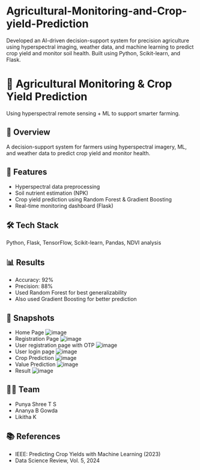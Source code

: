 # Agricultural-Monitoring-and-Crop-yield-Prediction
Developed an AI-driven decision-support system for precision agriculture using hyperspectral imaging, weather data, and machine learning to predict crop yield and monitor soil health. Built using Python, Scikit-learn, and Flask.

# 🌾 Agricultural Monitoring & Crop Yield Prediction

Using hyperspectral remote sensing + ML to support smarter farming.

## 📌 Overview
A decision-support system for farmers using hyperspectral imagery, ML, and weather data to predict crop yield and monitor health.

## 🚀 Features
- Hyperspectral data preprocessing
- Soil nutrient estimation (NPK)
- Crop yield prediction using Random Forest & Gradient Boosting
- Real-time monitoring dashboard (Flask)

## 🛠 Tech Stack
Python, Flask, TensorFlow, Scikit-learn, Pandas, NDVI analysis

## 📊 Results
- Accuracy: 92%
- Precision: 88%
- Used Random Forest for best generalizability
- Also used Gradient Boosting for better prediction

## 📸 Snapshots
- Home Page
![image](https://github.com/user-attachments/assets/eda4537b-6e47-4d2a-8fa0-6436f321febd)
- Registration Page
![image](https://github.com/user-attachments/assets/7068277c-5de5-4b2d-9783-3181009eb836)
- User registration page with OTP
![image](https://github.com/user-attachments/assets/e7542ced-7cfa-4059-88ee-604c5e006567)
- User login page
![image](https://github.com/user-attachments/assets/86f5d90f-3210-4aa5-bc5a-d25b385ceeae)
- Crop Prediction
![image](https://github.com/user-attachments/assets/de99a2cd-a4f5-4e87-b14c-b9b6a7b129b8)
- Value Prediction
![image](https://github.com/user-attachments/assets/791ed780-6aca-4f0d-a315-4739bed535ca)
- Result
![image](https://github.com/user-attachments/assets/d03b97b7-0793-40f6-bc9d-b07a12b4ed25)


## 👩‍💻 Team
- Punya Shree T S
- Ananya B Gowda
- Likitha K

## 📚 References
- IEEE: Predicting Crop Yields with Machine Learning (2023)
- Data Science Review, Vol. 5, 2024
